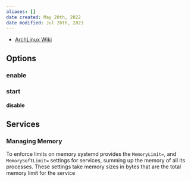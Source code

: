 ```yaml
---
aliases: []
date created: May 20th, 2022
date modified: Jul 26th, 2023
---
```

- [ArchLinux Wiki](https://wiki.archlinux.org/title/Systemd)

## Options

### enable

### start

#### disable

## Services

### Managing Memory
To enforce limits on memory systemd provides the `MemoryLimit=`, and `MemorySoftLimit=` settings for services, summing up the memory of all its processes. These settings take memory sizes in bytes that are the total memory limit for the service